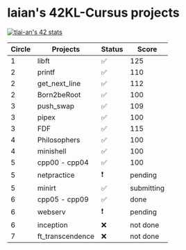 # laian's 42KL-Cursus projects

[![tlai-an's 42 stats](https://badge42.vercel.app/api/v2/cleqyjybj00110gmu3g3si2xn/stats?cursusId=21&coalitionId=182)](https://github.com/JaeSeoKim/badge42)

|Circle   |Projects         |Status            |Score   |
|---------|-----------------|------------------|--------|
|1        |libft            |:white_check_mark:|125     |
|2        |printf           |:white_check_mark:|110     |
|2        |get_next_line    |:white_check_mark:|112     |
|2        |Born2beRoot      |:white_check_mark:|100     |
|3        |push_swap        |:white_check_mark:|109     |
|3        |pipex            |:white_check_mark:|100     |
|3        |FDF              |:white_check_mark:|115     |
|4        |Philosophers     |:white_check_mark:|100     |
|4        |minishell        |:white_check_mark:|100     |
|5        |cpp00 - cpp04    |:white_check_mark:|100     |
|5        |netpractice      |:exclamation:     |pending |
|5        |minirt           |:white_check_mark:|submitting|
|6        |cpp05 - cpp09    |:white_check_mark:|done    |
|6        |webserv          |:exclamation:     |pending |
|6        |inception        |:x:               |not done|
|7        |ft_transcendence |:x:               |not done|
